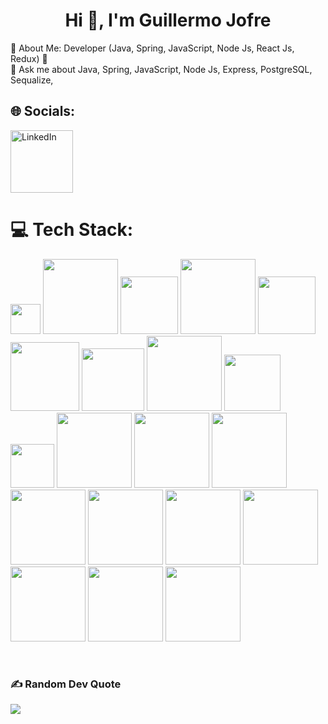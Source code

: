 <h1 align="center">Hi 👋, I'm Guillermo Jofre</h1>
💫 About Me:
Developer (Java, Spring, JavaScript, Node Js, React Js, Redux)
🌱<br>💬 Ask me about  Java, Spring, JavaScript, Node Js, Express, PostgreSQL, Sequalize,<br>


## 🌐 Socials:

<a href="https://www.linkedin.com/in/guillermo-jofre/" target="_blank">
  <img src="https://img.shields.io/badge/LinkedIn-%230077B5.svg?logo=linkedin&logoColor=white" alt="LinkedIn" style="width: 100px; height: auto;">
</a>

# 💻 Tech Stack:
<a href="#"><img src="https://img.shields.io/badge/java-%23ED8B00.svg?style=flat&logo=java&logoColor=white" width="48" height="auto"></a>
<a href="#"><img src="https://img.shields.io/badge/javascript-%23323330.svg?style=flat&logo=javascript&logoColor=%23F7DF1E" width="120" height="auto"></a>
<a href="#"><img src="https://img.shields.io/badge/spring-%236DB33F.svg?style=flat&logo=spring&logoColor=white" width="92" height="auto"></a>
<a href="#"><img src="https://img.shields.io/badge/MongoDB-%234ea94b.svg?style=flat&logo=mongodb&logoColor=white" width="120" height="auto"></a>
<a href="#"><img src="https://img.shields.io/badge/mysql-%2300f.svg?style=flat&logo=mysql&logoColor=white" width="92" height="auto"></a>
<a href="#"><img src="https://img.shields.io/badge/postgres-%23316192.svg?style=flat&logo=postgresql&logoColor=white" width="110" height="auto"></a>
<a href="#"><img src="https://img.shields.io/badge/node.js-6DA55F?style=flat&logo=node.js&logoColor=white" width="100" height="auto"></a>
<a href="#"><img src="https://img.shields.io/badge/express.js-%23404d59.svg?style=flat&logo=express&logoColor=%2361DAFB" width="120" height="auto"></a>
<a href="#"><img src="https://img.shields.io/badge/jquery-%230769AD.svg?style=flat&logo=jquery&logoColor=white" width="90" height="auto"></a>
<a href="#"><img src="https://img.shields.io/badge/JWT-black?style=flat&logo=JSON%20web%20tokens" width="70" height="auto"></a>
<a href="#"><img src="https://img.shields.io/badge/NPM-%23000000.svg?style=flat&logo=npm&logoColor=white" width="120" height="auto"></a>
<a href="#"><img src="https://img.shields.io/badge/Postman-FF6C37?style=flat&logo=postman&logoColor=white" width="120" height="auto"></a>
<a href="#"><img src="https://img.shields.io/badge/-Swagger-%23Clojure?style=flat&logo=swagger&logoColor=white" width="120" height="auto"></a>
<a href="#"><img src="https://img.shields.io/badge/html5-%23E34F26.svg?style=flat&logo=html5&logoColor=white" width="120" height="auto"></a>
<a href="#"><img src="https://img.shields.io/badge/css3-%231572B6.svg?style=flat&logo=css3&logoColor=white" width="120" height="auto"></a>
<a href="#"><img src="https://img.shields.io/badge/Next-black?style=flat&logo=next.js&logoColor=white" width="120" height="auto"></a>
<a href="#"><img src="https://img.shields.io/badge/react-%2320232a.svg?style=flat&logo=react&logoColor=%2361DAFB" width="120" height="auto"></a>
<a href="#"><img src="https://img.shields.io/badge/redux-%23593d88.svg?style=flat&logo=redux&logoColor=white" width="120" height="auto"></a>
<a href="#"><img src="https://img.shields.io/badge/Socket.io-black?style=flat&logo=socket.io&badgeColor=010101" width="120" height="auto"></a>
<a href="#"><img src="https://img.shields.io/badge/Trello-%23026AA7.svg?style=flat&logo=Trello&logoColor=white" width="120" height="auto"></a>

<br/>  

### ✍️ Random Dev Quote
![](https://quotes-github-readme.vercel.app/api?type=horizontal&theme=tokyonight)





<!-- Proudly created with GPRM ( https://gprm.itsvg.in ) -->
